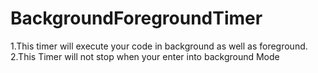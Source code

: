 # BackgroundForegroundTimer
1.This timer will execute your code in background as well as foreground. 
2.This Timer will not stop when your enter into background Mode
